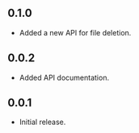 ## 0.1.0

- Added a new API for file deletion.

## 0.0.2

- Added API documentation.

## 0.0.1

- Initial release.
